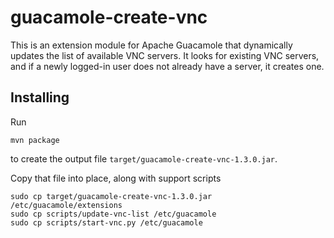guacamole-create-vnc
====================

This is an extension module for Apache Guacamole that dynamically updates the list of available VNC servers.
It looks for existing VNC servers, and if a newly logged-in user does not already have a server, it creates
one.


Installing
----------

Run
```
mvn package
```
to create the output file ``target/guacamole-create-vnc-1.3.0.jar``.

Copy that file into place, along with support scripts
```
sudo cp target/guacamole-create-vnc-1.3.0.jar /etc/guacamole/extensions
sudo cp scripts/update-vnc-list /etc/guacamole
sudo cp scripts/start-vnc.py /etc/guacamole
```


